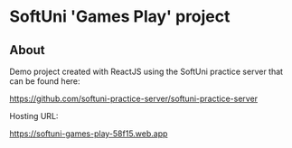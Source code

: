 # SoftUni 'Games Play' project

## About

Demo project created with ReactJS using the SoftUni practice server that can be found here: 

https://github.com/softuni-practice-server/softuni-practice-server

Hosting URL:

https://softuni-games-play-58f15.web.app 


